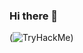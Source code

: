 ### Hi there 👋


(![TryHackMe](https://user-images.githubusercontent.com/6381737/124774625-3e3bb980-df3e-11eb-885a-c6003e4875e4.png))

<!--
**bapinaud/bapinaud** is a ✨ _special_ ✨ repository because its `README.md` (this file) appears on your GitHub profile.

Here are some ideas to get you started:

- 🔭 I’m currently working on ...
- 🌱 I’m currently learning ...
- 👯 I’m looking to collaborate on ...
- 🤔 I’m looking for help with ...
- 💬 Ask me about ...
- 📫 How to reach me: ...
- 😄 Pronouns: ...
- ⚡ Fun fact: ...
-->
